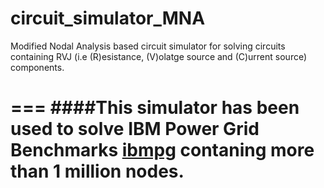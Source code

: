 circuit_simulator_MNA
=====================

Modified Nodal Analysis based circuit simulator for solving circuits containing RVJ (i.e (R)esistance, (V)olatge source and (C)urrent source)
components.

===
####This simulator has been used to solve IBM Power Grid Benchmarks [ibmpg](http://dropzone.tamu.edu/~pli/PGBench/) contaning more than 1 million nodes.
===
